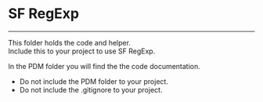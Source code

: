 # SF RegExp

---
This folder holds the code and helper.   
Include this to your project to use SF RegExp.

In the PDM folder you will find the the code documentation.

- Do not include the PDM folder to your project.
- Do not include the .gitignore to your project.
